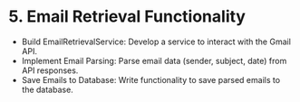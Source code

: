 # 5. Email Retrieval Functionality

- Build EmailRetrievalService: Develop a service to interact with the Gmail API.
- Implement Email Parsing: Parse email data (sender, subject, date) from API responses.
- Save Emails to Database: Write functionality to save parsed emails to the database.